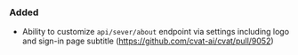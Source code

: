 ### Added

- Ability to customize `api/sever/about` endpoint via settings including logo and sign-in page subtitle
  (<https://github.com/cvat-ai/cvat/pull/9052>)
